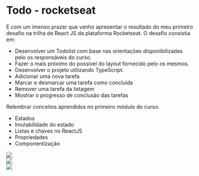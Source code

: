 # Todo - rocketseat

É com um imenso prazer que venho apresentar o resultado do meu primeiro desafio na trilha de React JS da plataforma Rocketseat. O desafio consistia em:

- Desenvolver um Todolist com base nas orientações disponibilizadas pelo os responsáveis do curso.
- Fazer o mais próximo do possível do layout fornecido pelo os mesmos.
- Desenvolver o projeto utilizando TypeScript.
- Adicionar uma nova tarefa
- Marcar e desmarcar uma tarefa como concluída
- Remover uma tarefa da listagem
- Mostrar o progresso de conclusão das tarefas

Relembrar conceitos aprendidos no primeiro módulo do curso.

- Estados
- Imutabilidade do estado
- Listas e chaves no ReactJS
- Propriedades
- Componentização

<div>
<img src='https://github.com/RafaelDesenvolvedor1/todo-rocketseat/assets/168784200/1c9c23ee-cb61-4311-ba87-b66974e5a807'>
</div>

<div>
  <img src='https://github.com/RafaelDesenvolvedor1/todo-rocketseat/assets/168784200/ea5f2fe4-a6ae-4cd2-92ae-a326d61e6bb7'>
</div>

<div>
    <img src='https://github.com/RafaelDesenvolvedor1/todo-rocketseat/assets/168784200/319f691e-2288-4254-9c17-8835da8b63fd'>
</div>


